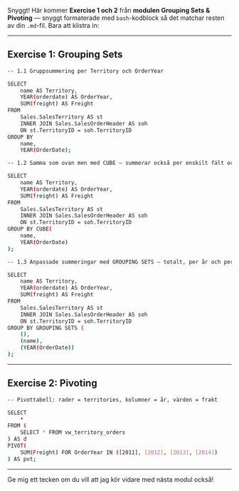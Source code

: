 Snyggt! Här kommer **Exercise 1 och 2** från **modulen Grouping Sets & Pivoting** — snyggt formaterade med `bash`-kodblock så det matchar resten av din `.md`-fil. Bara att klistra in:

---

## Exercise 1: Grouping Sets

```bash
-- 1.1 Gruppsummering per Territory och OrderYear

SELECT
	name AS Territory,
	YEAR(orderdate) AS OrderYear,
	SUM(freight) AS Freight
FROM
	Sales.SalesTerritory AS st
	INNER JOIN Sales.SalesOrderHeader AS soh
	ON st.TerritoryID = soh.TerritoryID
GROUP BY 
	name,
	YEAR(OrderDate);
```

```bash
-- 1.2 Samma som ovan men med CUBE – summerar också per enskilt fält och totalt

SELECT
	name AS Territory,
	YEAR(orderdate) AS OrderYear,
	SUM(freight) AS Freight
FROM
	Sales.SalesTerritory AS st
	INNER JOIN Sales.SalesOrderHeader AS soh
	ON st.TerritoryID = soh.TerritoryID
GROUP BY CUBE(
	name,
	YEAR(OrderDate)
);
```

```bash
-- 1.3 Anpassade summeringar med GROUPING SETS – totalt, per år och per territory

SELECT
	name AS Territory,
	YEAR(orderdate) AS OrderYear,
	SUM(freight) AS Freight
FROM
	Sales.SalesTerritory AS st
	INNER JOIN Sales.SalesOrderHeader AS soh
	ON st.TerritoryID = soh.TerritoryID
GROUP BY GROUPING SETS (
	(),
	(name),
	(YEAR(OrderDate))
);
```

---

## Exercise 2: Pivoting

```bash
-- Pivottabell: rader = territories, kolumner = år, värden = frakt

SELECT 
	*
FROM (
	SELECT * FROM vw_territory_orders
) AS d
PIVOT(
	SUM(Freight) FOR OrderYear IN ([2011], [2012], [2013], [2014])
) AS pvt;
```

---

Ge mig ett tecken om du vill att jag kör vidare med nästa modul också!

